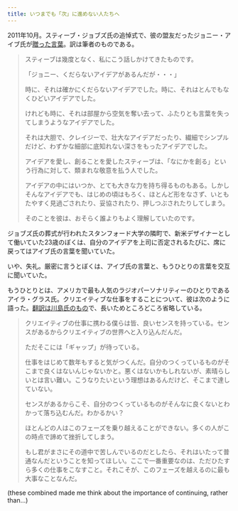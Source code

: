 ```yaml
---
title: いつまでも「次」に進めない人たちへ
---
```


2011年10月。スティーブ・ジョブズ氏の追悼式で、彼の盟友だったジョニー・アイブ氏が[贈った言葉](http://fortune.com/2011/10/24/jonathan-ive-on-steve-jobs-and-the-fragility-of-ideas/)。訳は筆者のものである。

> スティーブは幾度となく、私にこう話しかけてきたものです。
>
> 「ジョニー、くだらないアイデアがあるんだが・・・」
>
> 時に、それは確かにくだらないアイデアでした。時に、それはとんでもなくひどいアイデアでした。
>
> けれども時に、それは部屋から空気を奪い去って、ふたりとも言葉を失ってしまうようなアイデアでした。
>
> それは大胆で、クレイジーで、壮大なアイデアだったり、繊細でシンプルだけど、わずかな細部に底知れない深さをもったアイデアでした。
>
> アイデアを愛し、創ることを愛したスティーブは、「なにかを創る」という行為に対して、類まれな敬意を払う人でした。
>
> アイデアの中にはいつか、とても大きな力を持ち得るものもある。しかしそんなアイデアでも、はじめの頃はもろく、ほとんど形をなさず、いともたやすく見過ごされたり、妥協されたり、押しつぶされたりしてしまう。
>
> そのことを彼は、おそらく誰よりもよく理解していたのです。

ジョブズ氏の葬式が行われたスタンフォード大学の隣町で、新米デザイナーとして働いていた23歳のぼくは、自分のアイデアを上司に否定されるたびに、席に戻ってはアイブ氏の言葉を聞いていた。

いや、失礼。厳密に言うとぼくは、アイブ氏の言葉と、もうひとりの言葉を交互に聞いていた。

もうひとりとは、アメリカで最も人気のラジオパーソナリティーのひとりであるアイラ・グラス氏。クリエイティブな仕事をすることについて、彼は次のように語った。[翻訳は川島氏のもの](http://www.advertimes.com/20160613/article227060/)で、長いためところどころ省略している。

> クリエイティブの仕事に携わる僕らは皆、良いセンスを持っている。センスがあるからクリエイティブの世界へと入り込んだんだ。
>
> ただそこには「ギャップ」が待っている。
>
> 仕事をはじめて数年もすると気がつくんだ。自分のつくっているものがそこまで良くはないんじゃないかと。悪くはないかもしれないが、素晴らしいとは言い難い。こうなりたいという理想はあるんだけど、そこまで達していない。
>
> センスがあるからこそ、自分のつくっているものがそんなに良くないとわかって落ち込むんだ。わかるかい？
>
> ほとんどの人はこのフェーズを乗り越えることができない。多くの人がこの時点で諦めて挫折してしまう。
>
> もし君がまさにその道中で苦しんでいるのだとしたら、それはいたって普通なんだということを知ってほしい。ここで一番重要なのは、ただひたすら多くの仕事をこなすこと。それこそが、このフェーズを越えるのに最も大事なことなんだ。

(these combined made me think about the importance of continuing, rather than...)
